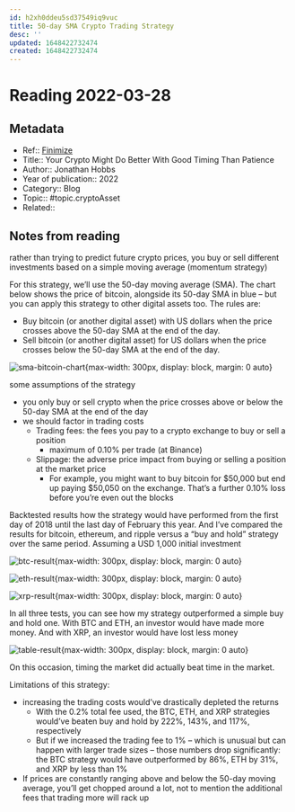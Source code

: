 ```yaml
---
id: h2xh0ddeu5sd37549iq9vuc
title: 50-day SMA Crypto Trading Strategy
desc: ''
updated: 1648422732474
created: 1648422732474
---
```

# Reading 2022-03-28

## Metadata

- Ref:: [Finimize](https://subscriptions.finimize.com/content/Q29udGVudFBpZWNlOjQxOTU=/your-crypto-might-do-better-good-timing-patience)
- Title:: Your Crypto Might Do Better With Good Timing Than Patience
- Author:: Jonathan Hobbs
- Year of publication:: 2022
- Category:: Blog
- Topic:: #topic.cryptoAsset
- Related:: 

## Notes from reading

rather than trying to predict future crypto prices, you buy or sell different investments based on a simple moving average (momentum strategy)

For this strategy, we’ll use the 50-day moving average (SMA). The chart below shows the price of bitcoin, alongside its 50-day SMA in blue – but you can apply this strategy to other digital assets too. The rules are:
- Buy bitcoin (or another digital asset) with US dollars when the price crosses above the 50-day SMA at the end of the day.
- Sell bitcoin (or another digital asset) for US dollars when the price crosses below the 50-day SMA at the end of the day.

![sma-bitcoin-chart](https://finimize-img.imgix.net/https%3A%2F%2Fi.imgur.com%2F0Rr3omf.png?ixlib=python-3.1.2&w=1946&s=afb4e6fc4abd46c292a617a68d786f9e){max-width: 300px, display: block, margin: 0 auto}

some assumptions of the strategy
- you only buy or sell crypto when the price crosses above or below the 50-day SMA at the end of the day
- we should factor in trading costs
    - Trading fees: the fees you pay to a crypto exchange to buy or sell a position
        - maximum of 0.10% per trade (at Binance)
    - Slippage: the adverse price impact from buying or selling a position at the market price
        - For example, you might want to buy bitcoin for $50,000 but end up paying $50,050 on the exchange. That’s a further 0.10% loss before you’re even out the blocks

Backtested results how the strategy would have performed from the first day of 2018 until the last day of February this year. And I’ve compared the results for bitcoin, ethereum, and ripple versus a “buy and hold” strategy over the same period. Assuming a USD 1,000 initial investment

![btc-result](https://finimize-img.imgix.net/https%3A%2F%2Fi.imgur.com%2FvGH8fkj.png?ixlib=python-3.1.2&w=1946&s=fab42b8b54daf911c196921797d8f142){max-width: 300px, display: block, margin: 0 auto}

![eth-result](https://finimize-img.imgix.net/https%3A%2F%2Fi.imgur.com%2FuQDXoSJ.png?ixlib=python-3.1.2&w=1946&s=1292861ba4208f0fd51fa6d59569321d){max-width: 300px, display: block, margin: 0 auto}

![xrp-result](https://finimize-img.imgix.net/https%3A%2F%2Fi.imgur.com%2FCU5WsoX.png?ixlib=python-3.1.2&w=1946&s=9df9afff4dba1db52c9c8a06f9dcd4c1){max-width: 300px, display: block, margin: 0 auto}

In all three tests, you can see how my strategy outperformed a simple buy and hold one. With BTC and ETH, an investor would have made more money. And with XRP, an investor would have lost less money

![table-result](https://finimize-img.imgix.net/https%3A%2F%2Fi.imgur.com%2F3hToLJj.png?ixlib=python-3.1.2&w=1946&s=448ededebea5dd8d7043e9746688d980){max-width: 300px, display: block, margin: 0 auto}

On this occasion, timing the market did actually beat time in the market.

Limitations of this strategy:
- increasing the trading costs would’ve drastically depleted the returns
    - With the 0.2% total fee used, the BTC, ETH, and XRP strategies would’ve beaten buy and hold by 222%, 143%, and 117%, respectively
    - But if we increased the trading fee to 1% – which is unusual but can happen with larger trade sizes – those numbers drop significantly: the BTC strategy would have outperformed by 86%, ETH by 31%, and XRP by less than 1%
- If prices are constantly ranging above and below the 50-day moving average, you’ll get chopped around a lot, not to mention the additional fees that trading more will rack up
